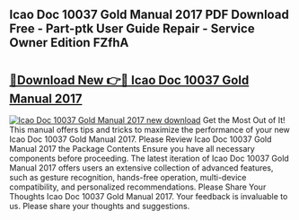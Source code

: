 ## Icao Doc 10037 Gold Manual 2017 PDF Download Free - Part-ptk User Guide Repair - Service Owner Edition FZfhA

# <h2><a href="http://bc25932.oget.top/?id=Icao+Doc+10037+Gold+Manual+2017">🔗Download New 👉🔴 Icao Doc 10037 Gold Manual 2017</a></h2>

[![Icao Doc 10037 Gold Manual 2017 new download](https://i.imgur.com/5g1atiW.png)](http://bc25932.oget.top/?id=Icao+Doc+10037+Gold+Manual+2017)
Get the Most Out of It! This manual offers tips and tricks to maximize the performance of your new Icao Doc 10037 Gold Manual 2017. Please Review Icao Doc 10037 Gold Manual 2017 the Package Contents Ensure you have all necessary components before proceeding. The latest iteration of Icao Doc 10037 Gold Manual 2017 offers users an extensive collection of advanced features, such as gesture recognition, hands-free operation, multi-device compatibility, and personalized recommendations. Please Share Your Thoughts Icao Doc 10037 Gold Manual 2017. Your feedback is invaluable to us. Please share your thoughts and suggestions.

